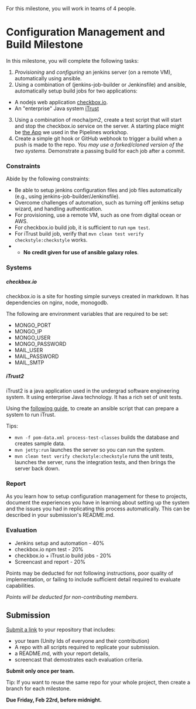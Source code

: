 For this milestone, you will work in teams of 4 people.

# Configuration Management and Build Milestone

In this milestone, you will complete the following tasks:

1. *Provisioning* and *configuring* an jenkins server (on a remote VM), automatically using ansible.
2. Using a combination of (jenkins-job-builder or Jenkinsfile) and ansible, automatically setup build jobs for two applications:
  * A nodejs web application [checkbox.io](https://github.com/chrisparnin/checkbox.io).
  * An "enterprise" Java system [iTrust](https://github.ncsu.edu/engr-csc326-staff/iTrust2-v4)
3. Using a combination of mocha/pm2, create a test script that will start and stop the checkbox.io service on the server. A starting place might be [the App](https://github.com/CSC-DevOps/App/blob/master/test/simple.js) we used in the Pipelines workshop.
4. Create a simple git hook or GitHub webhook to trigger a build when a push is made to the repo.   _You may use a forked/cloned version of the two systems._ Demonstrate a passing build for each job after a commit.
  
### Constraints

Abide by the following constraints:

- Be able to setup jenkins configuration files and job files automatically (e.g., using jenkins-job-builder/Jenkinsfile).
- Overcome challenges of automation, such as turning off jenkins setup wizard, and handling authentication.
- For provisioning, use a remote VM, such as one from digital ocean or AWS.
- For checkbox.io build job, it is sufficient to run `npm test`.
- For iTrust build job, verify that `mvn clean test verify checkstyle:checkstyle` works.
- - **No credit given for use of ansible galaxy roles**.

### Systems

##### checkbox.io 

checkbox.io is a site for hosting simple surveys created in markdown. It has dependencies on nginx, node, monogodb.

The following are environment variables that are required to be set:

* MONGO_PORT
* MONGO_IP
* MONGO_USER
* MONGO_PASSWORD
* MAIL_USER
* MAIL_PASSWORD
* MAIL_SMTP

##### iTrust2

iTrust2 is a java application used in the undergrad software engineering system. It using enterprise Java technology. It has a rich set of unit tests.

Using the [following guide](https://github.ncsu.edu/engr-csc326-staff/iTrust2-v4/wiki/developers-guide), to create an ansible script that can prepare a system to run iTrust. 

Tips:

* `mvn -f pom-data.xml process-test-classes` builds the database and creates sample data.
* `mvn jetty:run` launches the server so you can run the system.
* `mvn clean test verify checkstyle:checkstyle` runs the unit tests, launches the server, runs the integration tests, and then brings the server back down.

### Report

As you learn how to setup configuration management for these to projects, document the experiences you have in learning about setting up the system and the issues you had in replicating this process automatically. This can be described in your submission's README.md.

### Evaluation

* Jenkins setup and automation - 40%
* checkbox.io npm test - 20%
* checkbox.io + iTrust.io build jobs - 20%
* Screencast and report - 20%

Points may be deducted for not following instructions, poor quality of implementation, or failing to include sufficient detail required to evaluate capabilities.

_Points will be deducted for non-contributing members._

## Submission

[Submit a link](https://docs.google.com/forms/d/e/1FAIpQLScNDT4FAvo2PaXjQltKUrFCg6pX0HiqNQZK3szGg_RqF36ATA/viewform?usp=sf_link) to your repository that includes:

* your team (Unity Ids of everyone and their contribution)
* A repo with all scripts required to replicate your submission.
* a README.md, with your report details,
* screencast that demostrates each evaluation criteria.

**Submit only once per team.**

Tip: If you want to reuse the same repo for your whole project, then create a branch for each milestone. 

**Due Friday, Feb 22rd, before midnight.**
